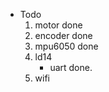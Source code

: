 + Todo
    1. motor        done 
    2. encoder      done
    3. mpu6050      done
    4. ld14
        + uart done.
    5. wifi

